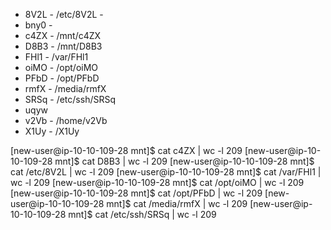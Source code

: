 -   8V2L - /etc/8V2L -
-   bny0 - 
-   c4ZX - /mnt/c4ZX
-   D8B3 - /mnt/D8B3
-   FHl1 - /var/FHl1
-   oiMO - /opt/oiMO
-   PFbD - /opt/PFbD
-   rmfX - /media/rmfX
-   SRSq - /etc/ssh/SRSq
-   uqyw
-   v2Vb - /home/v2Vb
-   X1Uy - /X1Uy






[new-user@ip-10-10-109-28 mnt]$ cat c4ZX | wc -l
209
[new-user@ip-10-10-109-28 mnt]$ cat D8B3 | wc -l
209
[new-user@ip-10-10-109-28 mnt]$ cat /etc/8V2L | wc -l
209
[new-user@ip-10-10-109-28 mnt]$ cat /var/FHl1 | wc -l
209
[new-user@ip-10-10-109-28 mnt]$ cat /opt/oiMO | wc -l
209
[new-user@ip-10-10-109-28 mnt]$ cat /opt/PFbD | wc -l
209
[new-user@ip-10-10-109-28 mnt]$ cat /media/rmfX | wc -l
209
[new-user@ip-10-10-109-28 mnt]$ cat /etc/ssh/SRSq | wc -l
209